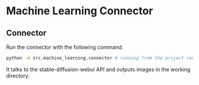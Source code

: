 # Machine Learning Connector

## Connector

Run the connector with the following command:

```sh
python -m src.machine_learning.connector # running from the project root directory
```

It talks to the stable-diffusion-webui API and outputs images in the working directory.
